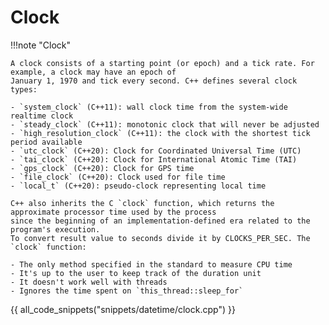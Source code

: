# Clock

!!!note "Clock"

    A clock consists of a starting point (or epoch) and a tick rate. For example, a clock may have an epoch of 
    January 1, 1970 and tick every second. C++ defines several clock types:

    - `system_clock` (C++11): wall clock time from the system-wide realtime clock
    - `steady_clock` (C++11): monotonic clock that will never be adjusted
    - `high_resolution_clock` (C++11): the clock with the shortest tick period available
    - `utc_clock` (C++20): Clock for Coordinated Universal Time (UTC)
    - `tai_clock` (C++20): Clock for International Atomic Time (TAI)
    - `gps_clock` (C++20): Clock for GPS time
    - `file_clock` (C++20): Clock used for file time
    - `local_t` (C++20): pseudo-clock representing local time

    C++ also inherits the C `clock` function, which returns the approximate processor time used by the process 
    since the beginning of an implementation-defined era related to the program's execution. 
    To convert result value to seconds divide it by CLOCKS_PER_SEC. The `clock` function:

    - The only method specified in the standard to measure CPU time
    - It's up to the user to keep track of the duration unit
    - It doesn't work well with threads
    - Ignores the time spent on `this_thread::sleep_for`

{{ all_code_snippets("snippets/datetime/clock.cpp") }}

